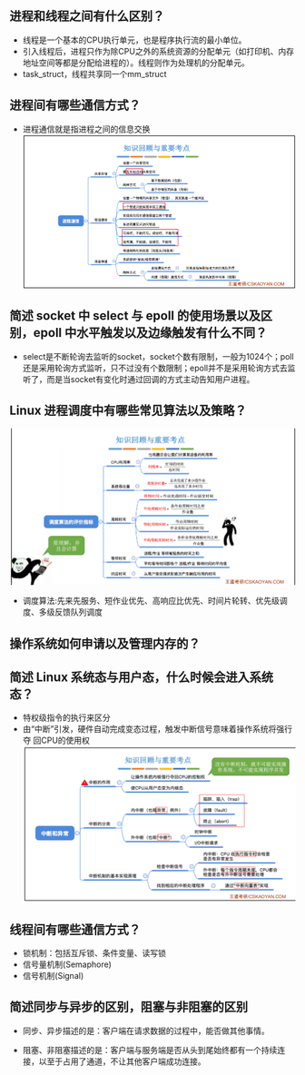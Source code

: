 ## 进程和线程之间有什么区别？
- 线程是一个基本的CPU执行单元，也是程序执行流的最小单位。
- 引入线程后，进程只作为除CPU之外的系统资源的分配单元（如打印机、内存地址空间等都是分配给进程的）。线程则作为处理机的分配单元。
- task_struct，线程共享同一个mm_struct

## 进程间有哪些通信方式？
- 进程通信就是指进程之间的信息交换
![1](./image/1.jpg)

## 简述 socket 中 select 与 epoll 的使用场景以及区别，epoll 中水平触发以及边缘触发有什么不同？
- select是不断轮询去监听的socket，socket个数有限制，一般为1024个；poll还是采用轮询方式监听，只不过没有个数限制；epoll并不是采用轮询方式去监听了，而是当socket有变化时通过回调的方式主动告知用户进程。

## Linux 进程调度中有哪些常见算法以及策略？
![2](./image/2.jpg)
- 调度算法:先来先服务、短作业优先、高响应比优先、时间片轮转、优先级调度、多级反馈队列调度

## 操作系统如何申请以及管理内存的？


## 简述 Linux 系统态与用户态，什么时候会进入系统态？
- 特权级指令的执行来区分
- 由“中断”引发，硬件自动完成变态过程，触发中断信号意味着操作系统将强行夺 回CPU的使用权
![3](./image/3.jpg)

## 线程间有哪些通信方式？
- 锁机制：包括互斥锁、条件变量、读写锁
- 信号量机制(Semaphore)
- 信号机制(Signal)

## 简述同步与异步的区别，阻塞与非阻塞的区别
- 同步、异步描述的是：客户端在请求数据的过程中，能否做其他事情。

- 阻塞、非阻塞描述的是：客户端与服务端是否从头到尾始终都有一个持续连接，以至于占用了通道，不让其他客户端成功连接。